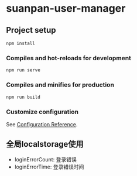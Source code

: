 # suanpan-user-manager

## Project setup
```
npm install
```

### Compiles and hot-reloads for development
```
npm run serve
```

### Compiles and minifies for production
```
npm run build
```

### Customize configuration
See [Configuration Reference](https://cli.vuejs.org/config/).


## 全局localstorage使用
- loginErrorCount: 登录错误
- loginErrorTime: 登录错误时间